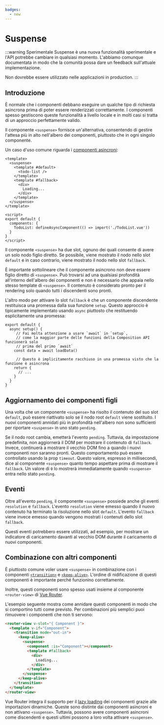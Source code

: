 ```yaml
---
badges:
  - new
---
```


# Suspense <MigrationBadges :badges="$frontmatter.badges" />

:::warning Sperimentale
Suspense è una nuova funzionalità sperimentale e l'API potrebbe cambiare in qualsiasi momento. L'abbiamo comunque documentata in modo che la comunità possa dare un feedback sull'attuale implementazione.

Non dovrebbe essere utilizzato nelle applicazioni in production.
:::

## Introduzione

È normale che i componenti debbano eseguire un qualche tipo di richiesta asincrona prima di poter essere renderizzati correttamente. I componenti spesso gestiscono queste funzionalità a livello locale e in molti casi si tratta di un approccio perfettamente valido.

Il componente `<suspense>` fornisce un'alternativa, consentendo di gestire l'attesa più in alto nell'albero dei componenti, piuttosto che in ogni singolo componente.

Un caso d'uso comune riguarda i [componenti asincroni](/guide/component-dynamic-async.html#async-components):

```vue{2-4,6,17}
<template>
  <suspense>
    <template #default>
      <todo-list />
    </template>
    <template #fallback>
      <div>
        Loading...
      </div>
    </template>
  </suspense>
</template>

<script>
export default {
  components: {
    TodoList: defineAsyncComponent(() => import('./TodoList.vue'))
  }
}
</script>
```

Il componente `<suspense>` ha due slot, ognuno dei quali consente di avere un solo nodo figlio diretto. Se possibile, viene mostrato il nodo nello slot `default` e in caso contrario, viene mostrato il nodo nello slot `fallback`.

È importante sottolineare che il componente asincrono non deve essere figlio diretto di `<suspense>`. Può trovarsi ad una qualsiasi profondità all'interno dell'albero dei componenti e non è necessario che appaia nello stesso template di `<suspense>`. Il contenuto è considerato pronto per il rendering solo quando tutti i discendenti sono pronti.

L'altro modo per attivare lo slot `fallback` è che un componente discendente restituisca una promessa dalla sua funzione `setup`. Questo approccio è tipicamente implementato usando `async` piuttosto che restituendo esplicitamente una promessa:

```js{2}
export default {
  async setup() {
     // Fai molta attenzione a usare `await` in `setup`,
     // come la maggior parte delle funzioni della Composition API funzionerà solo
     // prima del primo `await`
    const data = await loadData()

     // Questo è implicitamente racchiuso in una promessa visto che la funzione è asincrona
    return {
      // ...
    }
  }
}
```

## Aggiornamento dei componenti figli

Una volta che un componente `<suspense>` ha risolto il contenuto del suo slot `default`, può essere riattivato solo se il nodo root `default` viene sostituito. I nuovi componenti annidati più in profondità nell'albero non sono sufficienti per riportare `<suspense>` in uno stato `pending`.

Se il nodo root cambia, emetterà l'evento `pending`. Tuttavia, da impostazione predefinita, non aggiornerà il DOM per mostrare il contenuto di `fallback`. Invece, continuerà a mostrare il vecchio DOM fino a quando i nuovi componenti non saranno pronti. Questo comportamento può essere controllato usando la prop `timeout`. Questo valore, espresso in millisecondi, dice al componente `<suspense>` quanto tempo aspettare prima di mostrare il `fallback`. Un valore di `0` lo mostrerà immediatamente quando `<suspense>` entra nello stato `pending`.

## Eventi

Oltre all'evento `pending`, il componente `<suspense>` possiede anche gli eventi `resolution` e `fallback`. L'evento `resolution` viene emesso quando il nuovo contenuto ha terminato la risoluzione nello slot `default`. L'evento `fallback` viene invece emesso quando vengono mostrati i contenuti dello slot `fallback`.

Questi eventi potrebbero essere utilizzati, ad esempio, per mostrare un indicatore di caricamento davanti al vecchio DOM durante il caricamento di nuovi componenti.

## Combinazione con altri componenti

È piuttosto comune voler usare `<suspense>` in combinazione con i componenti [`<transition>`](/api/built-in-components.html#transition) e [`<keep-alive>`](/api/built-in-components.html#keep-alive). L'ordine di nidificazione di questi componenti è importante perché funzionino correttamente.

Inoltre, questi componenti sono spesso usati insieme al componente `<router-view>` di [Vue Router](https://next.router.vuejs.org/).

L'esempio seguente mostra come annidare questi componenti in modo che si comportino tutti come previsto. Per combinazioni più semplici puoi rimuovere i componenti che non ti servono:

```html
<router-view v-slot="{ Component }">
  <template v-if="Component">
    <transition mode="out-in">
      <keep-alive>
        <suspense>
          <component :is="Component"></component>
          <template #fallback>
            <div>
              Loading...
            </div>
          </template>
        </suspense>
      </keep-alive>
    </transition>
  </template>
</router-view>
```

Vue Router integra il supporto per il [lazy loading](https://next.router.vuejs.org/guide/advanced/lazy-loading.html) dei componenti grazie alle importazioni dinamiche. Queste sono distinte dai componenti asincroni e non attivano `<suspense>`. Tuttavia, possono avere componenti asincroni come discendenti e questi ultimi possono a loro volta attivare `<suspense>`.